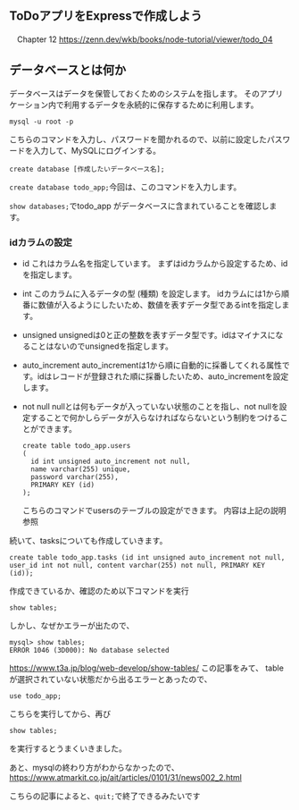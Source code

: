 ## ToDoアプリをExpressで作成しよう
　Chapter 12
https://zenn.dev/wkb/books/node-tutorial/viewer/todo_04


## データベースとは何か
データベースはデータを保管しておくためのシステムを指します。
そのアプリケーション内で利用するデータを永続的に保存するために利用します。

```
mysql -u root -p
```
こちらのコマンドを入力し、パスワードを聞かれるので、以前に設定したパスワードを入力して、MySQLにログインする。
```
create database [作成したいデータベース名];
```
`create database todo_app;`今回は、このコマンドを入力します。

`show databases;`でtodo_app がデータベースに含まれていることを確認します。


### idカラムの設定
- id
  これはカラム名を指定しています。
  まずはidカラムから設定するため、idを指定します。

- int
    このカラムに入るデータの型 (種類) を設定します。
    idカラムには1から順番に数値が入るようにしたいため、数値を表すデータ型であるintを指定します。

- unsigned
  unsignedは0と正の整数を表すデータ型です。idはマイナスになることはないのでunsignedを指定します。

- auto_increment
  auto_incrementは1から順に自動的に採番してくれる属性です。idはレコードが登録された順に採番したいため、auto_incrementを設定します。

- not null
  nullとは何もデータが入っていない状態のことを指し、not nullを設定することで何かしらデータが入らなければならないという制約をつけることができます。

  ```
  create table todo_app.users 
  (
    id int unsigned auto_increment not null,
    name varchar(255) unique, 
    password varchar(255),
    PRIMARY KEY (id)
  );
  ```
  こちらのコマンドでusersのテーブルの設定ができます。
  内容は上記の説明参照

続いて、tasksについても作成していきます。

```
create table todo_app.tasks (id int unsigned auto_increment not null, user_id int not null, content varchar(255) not null, PRIMARY KEY (id));
```

作成できているか、確認のため以下コマンドを実行

```
show tables;
```

しかし、なぜかエラーが出たので、
```
mysql> show tables;
ERROR 1046 (3D000): No database selected
```

https://www.t3a.jp/blog/web-develop/show-tables/
この記事をみて、
tableが選択されていない状態だから出るエラーとあったので、

```
use todo_app;
```
こちらを実行してから、再び
```
show tables;
```

を実行するとうまくいきました。

あと、mysqlの終わり方がわからなかったので、
https://www.atmarkit.co.jp/ait/articles/0101/31/news002_2.html

こちらの記事によると、`quit;`で終了できるみたいです
